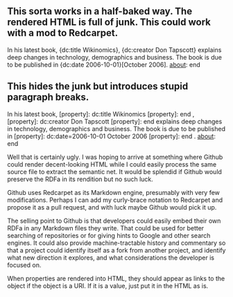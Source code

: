[xmlns]: dc="http://purl.org/dc/elements/1.1/"

This sorta works in a half-baked way. The rendered HTML is full of junk. This could work with a mod to Redcarpet.
---

[about]: http://www.example.com/books/wikinomics
In his latest book, {dc:title Wikinomics}, {dc:creator Don Tapscott}
explains deep changes in technology, demographics and business.
The book is due to be published in {dc:date 2006-10-01}[October 2006].
[about]: end

This hides the junk but introduces stupid paragraph breaks.
---

[about]: http://www.example.com/books/wikinomics
In his latest book,
[property]: dc:title
Wikinomics
[property]: end
,
[property]: dc:creator
Don Tapscott
[property]: end
explains deep changes in technology, demographics and business.
The book is due to be published in
[property]: dc:date=2006-10-01
October 2006
[property]: end
.
[about]: end

Well that is certainly ugly. I was hoping to arrive at something where
Github could render decent-looking HTML while I could easily process the
same source file to extract the semantic net. It would be splendid if
Github would preserve the RDFa in its rendition but no such luck.

Github uses Redcarpet as its Markdown engine, presumably with very few
modifications. Perhaps I can add my curly-brace notation to Redcarpet
and propose it as a pull request, and with luck maybe Github would pick
it up.

The selling point to Github is that developers could easily embed their
own RDFa in any Markdown files they write. That could be used for better
searching of repositories or for giving hints to Google and other search
engines. It could also provide machine-tractable history and commentary
so that a project could identify itself as a fork from another project,
and identify what new direction it explores, and what considerations
the developer is focused on.

When properties are rendered into HTML, they should appear as links to
the object if the object is a URI. If it is a value, just put it in the
HTML as is.
